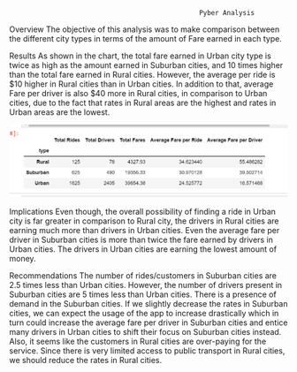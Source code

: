 				                                    Pyber Analysis
Overview
The objective of this analysis was to make comparison between the different city types in terms of the amount of Fare earned in each type.

Results
As shown in the chart, the total fare earned in Urban city type is twice as high as the amount earned in Suburban cities, and 10 times higher than the total fare earned in Rural cities.  However, the average per ride is $10 higher in Rural cities than in Urban cities.  In addition to that, average Fare per driver is also $40 more in Rural cities, in comparison to Urban cities, due to the fact that rates in Rural areas are the highest and rates in Urban areas are the lowest.

	
![You Text](https://github.com/umar-aziz513/PyBer_Analysis/blob/main/Analysis/City%20Type%20Chart.png)
 
Implications
Even though, the overall possibility of finding a ride in Urban city is far greater in comparison to Rural city, the drivers in Rural cities are earning much more than drivers in Urban cities. Even the average fare per driver in Suburban cities is more than twice the fare earned by drivers in Urban cities. The drivers in Urban cities are earning the lowest amount of money. 

Recommendations
The number of rides/customers in Suburban cities are 2.5 times less than Urban cities.  However, the number of drivers present in Suburban cities are 5 times less than Urban cities.  There is a presence of demand in the Suburban cities.  If we slightly decrease the rates in Suburban cities, we can expect the usage of the app to increase drastically which in turn could increase the average fare per driver in Suburban cities and entice many drivers in Urban cities to shift their focus on Suburban cities instead.  
Also, it seems like the customers in Rural cities are over-paying for the service.  Since there is very limited access to public transport in Rural cities, we should reduce the rates in Rural cities. 

